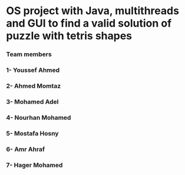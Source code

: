 # OS project with Java, multithreads and GUI to find a valid solution of puzzle with tetris shapes
### Team members
### 1- Youssef Ahmed
### 2- Ahmed Momtaz
### 3- Mohamed Adel
### 4- Nourhan Mohamed
### 5- Mostafa Hosny
### 6- Amr Ahraf
### 7- Hager Mohamed
